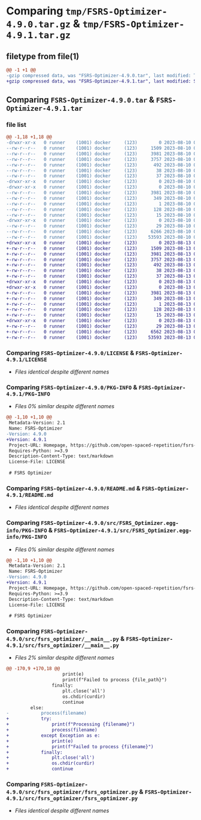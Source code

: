 # Comparing `tmp/FSRS-Optimizer-4.9.0.tar.gz` & `tmp/FSRS-Optimizer-4.9.1.tar.gz`

## filetype from file(1)

```diff
@@ -1 +1 @@
-gzip compressed data, was "FSRS-Optimizer-4.9.0.tar", last modified: Thu Aug 10 03:03:03 2023, max compression
+gzip compressed data, was "FSRS-Optimizer-4.9.1.tar", last modified: Sun Aug 13 08:36:12 2023, max compression
```

## Comparing `FSRS-Optimizer-4.9.0.tar` & `FSRS-Optimizer-4.9.1.tar`

### file list

```diff
@@ -1,18 +1,18 @@
-drwxr-xr-x   0 runner    (1001) docker     (123)        0 2023-08-10 03:03:03.654940 FSRS-Optimizer-4.9.0/
--rw-r--r--   0 runner    (1001) docker     (123)     1509 2023-08-10 03:02:49.000000 FSRS-Optimizer-4.9.0/LICENSE
--rw-r--r--   0 runner    (1001) docker     (123)     3981 2023-08-10 03:03:03.654940 FSRS-Optimizer-4.9.0/PKG-INFO
--rw-r--r--   0 runner    (1001) docker     (123)     3757 2023-08-10 03:02:49.000000 FSRS-Optimizer-4.9.0/README.md
--rw-r--r--   0 runner    (1001) docker     (123)      492 2023-08-10 03:02:49.000000 FSRS-Optimizer-4.9.0/pyproject.toml
--rw-r--r--   0 runner    (1001) docker     (123)       38 2023-08-10 03:03:03.654940 FSRS-Optimizer-4.9.0/setup.cfg
--rw-r--r--   0 runner    (1001) docker     (123)       37 2023-08-10 03:02:49.000000 FSRS-Optimizer-4.9.0/setup.py
-drwxr-xr-x   0 runner    (1001) docker     (123)        0 2023-08-10 03:03:03.646940 FSRS-Optimizer-4.9.0/src/
-drwxr-xr-x   0 runner    (1001) docker     (123)        0 2023-08-10 03:03:03.650940 FSRS-Optimizer-4.9.0/src/FSRS_Optimizer.egg-info/
--rw-r--r--   0 runner    (1001) docker     (123)     3981 2023-08-10 03:03:03.000000 FSRS-Optimizer-4.9.0/src/FSRS_Optimizer.egg-info/PKG-INFO
--rw-r--r--   0 runner    (1001) docker     (123)      349 2023-08-10 03:03:03.000000 FSRS-Optimizer-4.9.0/src/FSRS_Optimizer.egg-info/SOURCES.txt
--rw-r--r--   0 runner    (1001) docker     (123)        1 2023-08-10 03:03:03.000000 FSRS-Optimizer-4.9.0/src/FSRS_Optimizer.egg-info/dependency_links.txt
--rw-r--r--   0 runner    (1001) docker     (123)      128 2023-08-10 03:03:03.000000 FSRS-Optimizer-4.9.0/src/FSRS_Optimizer.egg-info/requires.txt
--rw-r--r--   0 runner    (1001) docker     (123)       15 2023-08-10 03:03:03.000000 FSRS-Optimizer-4.9.0/src/FSRS_Optimizer.egg-info/top_level.txt
-drwxr-xr-x   0 runner    (1001) docker     (123)        0 2023-08-10 03:03:03.654940 FSRS-Optimizer-4.9.0/src/fsrs_optimizer/
--rw-r--r--   0 runner    (1001) docker     (123)       29 2023-08-10 03:02:49.000000 FSRS-Optimizer-4.9.0/src/fsrs_optimizer/__init__.py
--rw-r--r--   0 runner    (1001) docker     (123)     6266 2023-08-10 03:02:49.000000 FSRS-Optimizer-4.9.0/src/fsrs_optimizer/__main__.py
--rw-r--r--   0 runner    (1001) docker     (123)    53593 2023-08-10 03:02:49.000000 FSRS-Optimizer-4.9.0/src/fsrs_optimizer/fsrs_optimizer.py
+drwxr-xr-x   0 runner    (1001) docker     (123)        0 2023-08-13 08:36:12.176931 FSRS-Optimizer-4.9.1/
+-rw-r--r--   0 runner    (1001) docker     (123)     1509 2023-08-13 08:35:59.000000 FSRS-Optimizer-4.9.1/LICENSE
+-rw-r--r--   0 runner    (1001) docker     (123)     3981 2023-08-13 08:36:12.176931 FSRS-Optimizer-4.9.1/PKG-INFO
+-rw-r--r--   0 runner    (1001) docker     (123)     3757 2023-08-13 08:35:59.000000 FSRS-Optimizer-4.9.1/README.md
+-rw-r--r--   0 runner    (1001) docker     (123)      492 2023-08-13 08:35:59.000000 FSRS-Optimizer-4.9.1/pyproject.toml
+-rw-r--r--   0 runner    (1001) docker     (123)       38 2023-08-13 08:36:12.176931 FSRS-Optimizer-4.9.1/setup.cfg
+-rw-r--r--   0 runner    (1001) docker     (123)       37 2023-08-13 08:35:59.000000 FSRS-Optimizer-4.9.1/setup.py
+drwxr-xr-x   0 runner    (1001) docker     (123)        0 2023-08-13 08:36:12.176931 FSRS-Optimizer-4.9.1/src/
+drwxr-xr-x   0 runner    (1001) docker     (123)        0 2023-08-13 08:36:12.176931 FSRS-Optimizer-4.9.1/src/FSRS_Optimizer.egg-info/
+-rw-r--r--   0 runner    (1001) docker     (123)     3981 2023-08-13 08:36:12.000000 FSRS-Optimizer-4.9.1/src/FSRS_Optimizer.egg-info/PKG-INFO
+-rw-r--r--   0 runner    (1001) docker     (123)      349 2023-08-13 08:36:12.000000 FSRS-Optimizer-4.9.1/src/FSRS_Optimizer.egg-info/SOURCES.txt
+-rw-r--r--   0 runner    (1001) docker     (123)        1 2023-08-13 08:36:12.000000 FSRS-Optimizer-4.9.1/src/FSRS_Optimizer.egg-info/dependency_links.txt
+-rw-r--r--   0 runner    (1001) docker     (123)      128 2023-08-13 08:36:12.000000 FSRS-Optimizer-4.9.1/src/FSRS_Optimizer.egg-info/requires.txt
+-rw-r--r--   0 runner    (1001) docker     (123)       15 2023-08-13 08:36:12.000000 FSRS-Optimizer-4.9.1/src/FSRS_Optimizer.egg-info/top_level.txt
+drwxr-xr-x   0 runner    (1001) docker     (123)        0 2023-08-13 08:36:12.176931 FSRS-Optimizer-4.9.1/src/fsrs_optimizer/
+-rw-r--r--   0 runner    (1001) docker     (123)       29 2023-08-13 08:35:59.000000 FSRS-Optimizer-4.9.1/src/fsrs_optimizer/__init__.py
+-rw-r--r--   0 runner    (1001) docker     (123)     6562 2023-08-13 08:35:59.000000 FSRS-Optimizer-4.9.1/src/fsrs_optimizer/__main__.py
+-rw-r--r--   0 runner    (1001) docker     (123)    53593 2023-08-13 08:35:59.000000 FSRS-Optimizer-4.9.1/src/fsrs_optimizer/fsrs_optimizer.py
```

### Comparing `FSRS-Optimizer-4.9.0/LICENSE` & `FSRS-Optimizer-4.9.1/LICENSE`

 * *Files identical despite different names*

### Comparing `FSRS-Optimizer-4.9.0/PKG-INFO` & `FSRS-Optimizer-4.9.1/PKG-INFO`

 * *Files 0% similar despite different names*

```diff
@@ -1,10 +1,10 @@
 Metadata-Version: 2.1
 Name: FSRS-Optimizer
-Version: 4.9.0
+Version: 4.9.1
 Project-URL: Homepage, https://github.com/open-spaced-repetition/fsrs-optimizer
 Requires-Python: >=3.9
 Description-Content-Type: text/markdown
 License-File: LICENSE
 
 # FSRS Optimizer
```

### Comparing `FSRS-Optimizer-4.9.0/README.md` & `FSRS-Optimizer-4.9.1/README.md`

 * *Files identical despite different names*

### Comparing `FSRS-Optimizer-4.9.0/src/FSRS_Optimizer.egg-info/PKG-INFO` & `FSRS-Optimizer-4.9.1/src/FSRS_Optimizer.egg-info/PKG-INFO`

 * *Files 0% similar despite different names*

```diff
@@ -1,10 +1,10 @@
 Metadata-Version: 2.1
 Name: FSRS-Optimizer
-Version: 4.9.0
+Version: 4.9.1
 Project-URL: Homepage, https://github.com/open-spaced-repetition/fsrs-optimizer
 Requires-Python: >=3.9
 Description-Content-Type: text/markdown
 License-File: LICENSE
 
 # FSRS Optimizer
```

### Comparing `FSRS-Optimizer-4.9.0/src/fsrs_optimizer/__main__.py` & `FSRS-Optimizer-4.9.1/src/fsrs_optimizer/__main__.py`

 * *Files 2% similar despite different names*

```diff
@@ -170,9 +170,18 @@
                     print(e)
                     print(f"Failed to process {file_path}")
                 finally:
                     plt.close('all')
                     os.chdir(curdir)
                     continue
         else:
-            process(filename)
+            try:
+                print(f"Processing {filename}")
+                process(filename)
+            except Exception as e:
+                print(e)
+                print(f"Failed to process {filename}")
+            finally:
+                plt.close('all')
+                os.chdir(curdir)
+                continue
```

### Comparing `FSRS-Optimizer-4.9.0/src/fsrs_optimizer/fsrs_optimizer.py` & `FSRS-Optimizer-4.9.1/src/fsrs_optimizer/fsrs_optimizer.py`

 * *Files identical despite different names*

